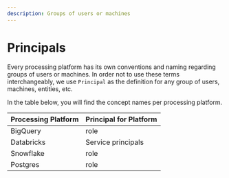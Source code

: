 ```yaml
---
description: Groups of users or machines
---
```


# Principals

Every processing platform has its own conventions and naming regarding groups of users or machines. In order not to use these terms interchangeably, we use `Principal` as the definition for any group of users, machines, entities, etc.&#x20;

In the table below, you will find the concept names per processing platform.

| Processing Platform | Principal for Platform |
| ------------------- | ---------------------- |
| BigQuery            | role                   |
| Databricks          | Service principals     |
| Snowflake           | role                   |
| Postgres            | role                   |
